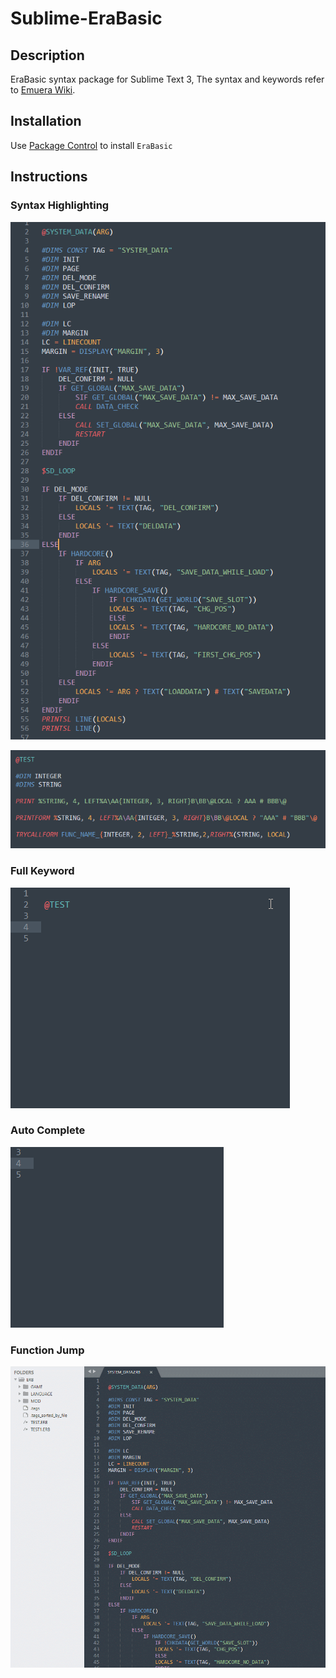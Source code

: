 # Sublime-EraBasic

## Description
EraBasic syntax package for Sublime Text 3, The syntax and keywords refer to [Emuera Wiki](https://osdn.net/projects/emuera/wiki/FrontPage).

## Installation
Use [Package Control](https://packagecontrol.io/docs/usage) to install `EraBasic`

## Instructions

### Syntax Highlighting
![](example_highlighting.png)

![](example_highlighting_2.png)


### Full Keyword
![](example_full_keyword.gif)


### Auto Complete
![](example_auto_complete.gif)


### Function Jump
![](example_function_jump.gif)
